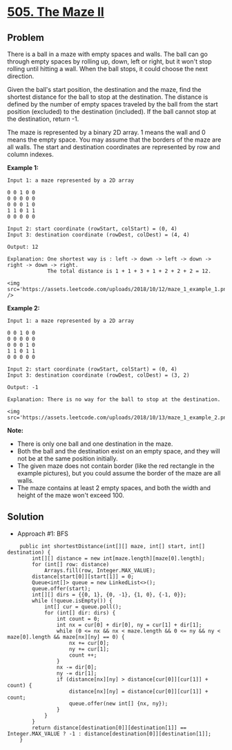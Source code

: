 # <a href='https://leetcode.com/problems/the-maze-ii/'>505. The Maze II</a>

## Problem
There is a ball in a maze with empty spaces and walls. The ball can go through empty spaces by rolling up, down, left or right, but it won't stop rolling until hitting a wall. When the ball stops, it could choose the next direction.

Given the ball's start position, the destination and the maze, find the shortest distance for the ball to stop at the destination. The distance is defined by the number of empty spaces traveled by the ball from the start position (excluded) to the destination (included). If the ball cannot stop at the destination, return -1.

The maze is represented by a binary 2D array. 1 means the wall and 0 means the empty space. You may assume that the borders of the maze are all walls. The start and destination coordinates are represented by row and column indexes.

<strong>Example 1:</strong>
```
Input 1: a maze represented by a 2D array

0 0 1 0 0
0 0 0 0 0
0 0 0 1 0
1 1 0 1 1
0 0 0 0 0

Input 2: start coordinate (rowStart, colStart) = (0, 4)
Input 3: destination coordinate (rowDest, colDest) = (4, 4)

Output: 12

Explanation: One shortest way is : left -> down -> left -> down -> right -> down -> right.
             The total distance is 1 + 1 + 3 + 1 + 2 + 2 + 2 = 12.

<img src='https://assets.leetcode.com/uploads/2018/10/12/maze_1_example_1.png' />
```
<strong>Example 2:</strong>
```
Input 1: a maze represented by a 2D array

0 0 1 0 0
0 0 0 0 0
0 0 0 1 0
1 1 0 1 1
0 0 0 0 0

Input 2: start coordinate (rowStart, colStart) = (0, 4)
Input 3: destination coordinate (rowDest, colDest) = (3, 2)

Output: -1

Explanation: There is no way for the ball to stop at the destination.

<img src='https://assets.leetcode.com/uploads/2018/10/13/maze_1_example_2.png'>
```

<strong>Note:</strong>
- There is only one ball and one destination in the maze.
- Both the ball and the destination exist on an empty space, and they will not be at the same position initially.
- The given maze does not contain border (like the red rectangle in the example pictures), but you could assume the border of the maze are all walls.
- The maze contains at least 2 empty spaces, and both the width and height of the maze won't exceed 100.

## Solution
- Approach #1: BFS
```
    public int shortestDistance(int[][] maze, int[] start, int[] destination) {
        int[][] distance = new int[maze.length][maze[0].length];
        for (int[] row: distance)
            Arrays.fill(row, Integer.MAX_VALUE);
        distance[start[0]][start[1]] = 0;
        Queue<int[]> queue = new LinkedList<>();
        queue.offer(start);
        int[][] dirs = {{0, 1}, {0, -1}, {1, 0}, {-1, 0}};
        while (!queue.isEmpty()) {
            int[] cur = queue.poll();
            for (int[] dir: dirs) {
                int count = 0;
                int nx = cur[0] + dir[0], ny = cur[1] + dir[1];
                while (0 <= nx && nx < maze.length && 0 <= ny && ny < maze[0].length && maze[nx][ny] == 0) {
                    nx += cur[0];
                    ny += cur[1];
                    count ++;
                }
                nx -= dir[0];
                ny -= dir[1];
                if (distance[nx][ny] > distance[cur[0]][cur[1]] + count) {
                    distance[nx][ny] = distance[cur[0]][cur[1]] + count;
                    queue.offer(new int[] {nx, ny});
                }
            }
        }
        return distance[destination[0]][destination[1]] == Integer.MAX_VALUE ? -1 : distance[destination[0]][destination[1]];
    }
```
